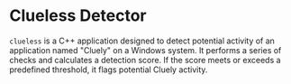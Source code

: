 # Clueless Detector

`clueless` is a C++ application designed to detect potential activity of an application named "Cluely" on a Windows system. It performs a series of checks and calculates a detection score. If the score meets or exceeds a predefined threshold, it flags potential Cluely activity.